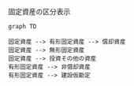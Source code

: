 固定資産の区分表示

```mermaid
graph TD

固定資産 --> 有形固定資産 --> 償却資産
固定資産 --> 無形固定資産
固定資産 --> 投資その他の資産
有形固定資産 --> 非償却資産
有形固定資産 --> 建設仮勘定

```
